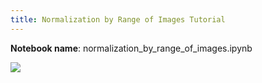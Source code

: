 ```yaml
---
title: Normalization by Range of Images Tutorial
---
```


**Notebook name**: normalization_by_range_of_images.ipynb

<img src='/images/comingsoon.png' />